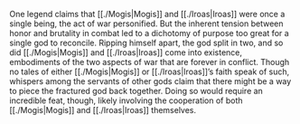 One legend claims that [[./Mogis|Mogis]] and [[./Iroas|Iroas]] were once a single being, the act of war personified. But the inherent tension between honor and brutality in combat led to a dichotomy of purpose too great for a single god to reconcile. Ripping himself apart, the god split in two, and so did [[./Mogis|Mogis]] and [[./Iroas|Iroas]] come into existence, embodiments of the two aspects of war that are forever in conflict. Though no tales of either [[./Mogis|Mogis]] or [[./Iroas|Iroas]]’s faith speak of such, whispers among the servants of other gods claim that there might be a way to piece the fractured god back together. Doing so would require an incredible feat, though, likely involving the cooperation of both [[./Mogis|Mogis]] and [[./Iroas|Iroas]] themselves.